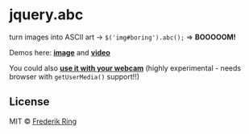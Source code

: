jquery.abc
==========

turn images into ASCII art -> `$('img#boring').abc();` => **BOOOOOM!**

Demos here: **[image](https://m90.github.io/jquery.abc/image/)** and **[video](https://m90.github.io/jquery.abc/video/)**

You could also **[use it with your webcam](https://m90.github.io/jquery.abc/asciicam/)** (highly experimental - needs browser with `getUserMedia()` support!!)

## License
MIT © [Frederik Ring](http://www.frederikring.com)